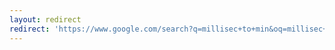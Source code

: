 ```yaml
---
layout: redirect
redirect: 'https://www.google.com/search?q=millisec+to+min&oq=millisec+to+min&aqs=chrome..69i57j6j0l4.3638j1j1&sourceid=chrome&ie=UTF-8'
---
```

